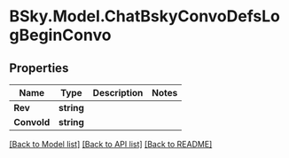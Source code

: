 # BSky.Model.ChatBskyConvoDefsLogBeginConvo

## Properties

Name | Type | Description | Notes
------------ | ------------- | ------------- | -------------
**Rev** | **string** |  | 
**ConvoId** | **string** |  | 

[[Back to Model list]](../README.md#documentation-for-models) [[Back to API list]](../README.md#documentation-for-api-endpoints) [[Back to README]](../README.md)

